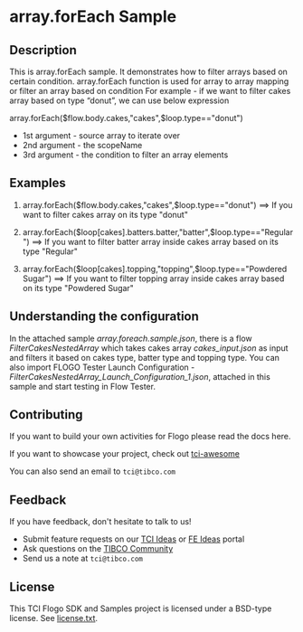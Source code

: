 # array.forEach Sample


## Description

This is array.forEach sample. It demonstrates how to filter arrays based on certain condition.
array.forEach function is used for array to array mapping or filter an array based on condition
For example - if we want to filter cakes array based on type “donut”, we can use below expression

array.forEach($flow.body.cakes,"cakes",$loop.type=="donut")

* 1st argument - source array to iterate over
* 2nd argument - the scopeName
* 3rd argument - the condition to filter an array elements 

## Examples

1. array.forEach($flow.body.cakes,"cakes",$loop.type=="donut") ==> If you want to filter cakes array on its type "donut"

2. array.forEach($loop[cakes].batters.batter,"batter",$loop.type=="Regular") ==> If you want to filter batter array inside cakes array based on its type "Regular"

3. array.forEach($loop[cakes].topping,"topping",$loop.type=="Powdered Sugar") ==> If you want to filter topping array inside cakes array based on its type "Powdered Sugar"

## Understanding the configuration

In the attached sample *array.foreach.sample.json*, there is a flow *FilterCakesNestedArray* which takes cakes array *cakes_input.json* as input and filters it based on cakes type, batter type and topping type. 
You can also import FLOGO Tester Launch Configuration - *FilterCakesNestedArray_Launch_Configuration_1.json*, attached in this sample and start testing in Flow Tester.

## Contributing
If you want to build your own activities for Flogo please read the docs here.

If you want to showcase your project, check out [tci-awesome](https://github.com/TIBCOSoftware/tci-awesome)

You can also send an email to `tci@tibco.com`

## Feedback
If you have feedback, don't hesitate to talk to us!

* Submit feature requests on our [TCI Ideas](https://ideas.tibco.com/?project=TCI) or [FE Ideas](https://ideas.tibco.com/?project=FE) portal
* Ask questions on the [TIBCO Community](https://community.tibco.com/answers/product/344006)
* Send us a note at `tci@tibco.com`


## License
This TCI Flogo SDK and Samples project is licensed under a BSD-type license. See [license.txt](license.txt).
